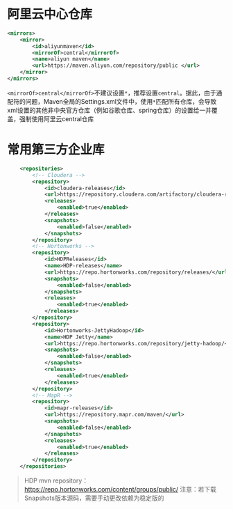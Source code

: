 # 阿里云中心仓库

```xml
<mirrors>
    <mirror>
        <id>aliyunmaven</id>
        <mirrorOf>central</mirrorOf>
        <name>aliyun maven</name>
        <url>https://maven.aliyun.com/repository/public </url>
    </mirror>
</mirrors>
```

`<mirrorOf>central</mirrorOf>`不建议设置`*`，推荐设置`central`。据此，由于通配符的问题，Maven全局的Settings.xml文件中，使用`*`匹配所有仓库，会导致xml设置的其他非中央官方仓库（例如谷歌仓库、spring仓库）的设置给一并覆盖，强制使用阿里云central仓库

# 常用第三方企业库

```xml
    <repositories>
        <!-- Cloudera -->
        <repository>
            <id>cloudera-releases</id>
            <url>https://repository.cloudera.com/artifactory/cloudera-repos</url>
            <releases>
                <enabled>true</enabled>
            </releases>
            <snapshots>
                <enabled>false</enabled>
            </snapshots>
        </repository>
        <!-- Hortonworks -->
        <repository>
            <id>HDPReleases</id>
            <name>HDP-releases</name>
            <url>https://repo.hortonworks.com/repository/releases/</url>
            <snapshots>
                <enabled>false</enabled>
            </snapshots>
            <releases>
                <enabled>true</enabled>
            </releases>
        </repository>
        <repository>
            <id>Hortonworks-JettyHadoop</id>
            <name>HDP Jetty</name>
            <url>https://repo.hortonworks.com/repository/jetty-hadoop/</url>
            <snapshots>
                <enabled>false</enabled>
            </snapshots>
            <releases>
                <enabled>true</enabled>
            </releases>
        </repository>
        <!-- MapR -->
        <repository>
            <id>mapr-releases</id>
            <url>https://repository.mapr.com/maven/</url>
            <snapshots>
                <enabled>false</enabled>
            </snapshots>
            <releases>
                <enabled>true</enabled>
            </releases>
        </repository>
    </repositories>
```

> HDP mvn repository：https://repo.hortonworks.com/content/groups/public/
> 注意：若下载Snapshots版本源码，需要手动更改依赖为稳定版的